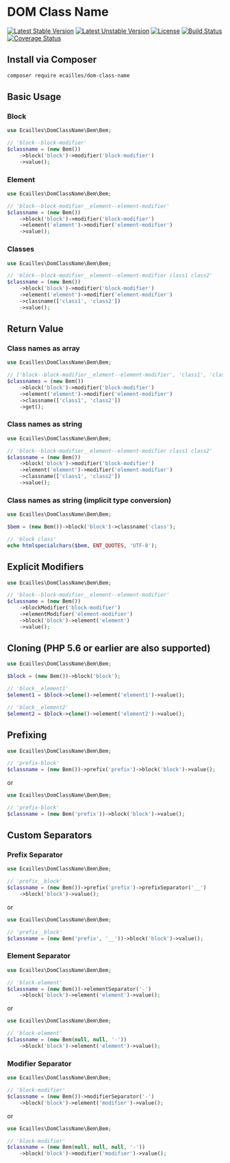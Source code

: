 # DOM Class Name

[![Latest Stable Version][stable-image]][stable-url]
[![Latest Unstable Version][unstable-image]][unstable-url]
[![License][license-image]][license-url]
[![Build Status][travis-image]][travis-url]
[![Coverage Status][coveralls-image]][coveralls-url]

## Install via Composer

```sh
composer require ecailles/dom-class-name
```

## Basic Usage

### Block

```php
use Ecailles\DomClassName\Bem\Bem;

// 'block--block-modifier'
$classname = (new Bem())
    ->block('block')->modifier('block-modifier')
    ->value();
```

### Element

```php
use Ecailles\DomClassName\Bem\Bem;

// 'block--block-modifier__element--element-modifier'
$classname = (new Bem())
    ->block('block')->modifier('block-modifier')
    ->element('element')->modifier('element-modifier')
    ->value();
```

### Classes

```php
use Ecailles\DomClassName\Bem\Bem;

// 'block--block-modifier__element--element-modifier class1 class2'
$classname = (new Bem())
    ->block('block')->modifier('block-modifier')
    ->element('element')->modifier('element-modifier')
    ->classname(['class1', 'class2'])
    ->value();
```

## Return Value

### Class names as array

```php
use Ecailles\DomClassName\Bem\Bem;

// ['block--block-modifier__element--element-modifier', 'class1', 'class2']
$classnames = (new Bem())
    ->block('block')->modifier('block-modifier')
    ->element('element')->modifier('element-modifier')
    ->classname(['class1', 'class2'])
    ->get();
```

### Class names as string

```php
use Ecailles\DomClassName\Bem\Bem;

// 'block--block-modifier__element--element-modifier class1 class2'
$classname = (new Bem())
    ->block('block')->modifier('block-modifier')
    ->element('element')->modifier('element-modifier')
    ->classname(['class1', 'class2'])
    ->value();
```

### Class names as string (implicit type conversion)

```php
use Ecailles\DomClassName\Bem\Bem;

$bem = (new Bem())->block('block')->classname('class');

// 'block class'
echo htmlspecialchars($bem, ENT_QUOTES, 'UTF-8');
```

## Explicit Modifiers

```php
use Ecailles\DomClassName\Bem\Bem;

// 'block--block-modifier__element--element-modifier'
$classname = (new Bem())
    ->blockModifier('block-modifier')
    ->elementModifier('element-modifier')
    ->block('block')->element('element')
    ->value();
```

## Cloning (PHP 5.6 or earlier are also supported)

```php
use Ecailles\DomClassName\Bem\Bem;

$block = (new Bem())->block('block');

// 'block__element1'
$element1 = $block->clone()->element('element1')->value();

// 'block__element2'
$element2 = $block->clone()->element('element2')->value();
```

## Prefixing

```php
use Ecailles\DomClassName\Bem\Bem;

// 'prefix-block'
$classname = (new Bem())->prefix('prefix')->block('block')->value();
```

or

```php
use Ecailles\DomClassName\Bem\Bem;

// 'prefix-block'
$classname = (new Bem('prefix'))->block('block')->value();
```

## Custom Separators

### Prefix Separator

```php
use Ecailles\DomClassName\Bem\Bem;

// 'prefix__block'
$classname = (new Bem())->prefix('prefix')->prefixSeparator('__')
    ->block('block')->value();
```

or

```php
use Ecailles\DomClassName\Bem\Bem;

// 'prefix__block'
$classname = (new Bem('prefix', '__'))->block('block')->value();
```

### Element Separator

```php
use Ecailles\DomClassName\Bem\Bem;

// 'block-element'
$classname = (new Bem())->elementSeparator('-')
    ->block('block')->element('element')->value();
```

or

```php
use Ecailles\DomClassName\Bem\Bem;

// 'block-element'
$classname = (new Bem(null, null, '-'))
    ->block('block')->element('element')->value();
```

### Modifier Separator

```php
use Ecailles\DomClassName\Bem\Bem;

// 'block-modifier'
$classname = (new Bem())->modifierSeparator('-')
    ->block('block')->element('modifier')->value();
```

or

```php
use Ecailles\DomClassName\Bem\Bem;

// 'block-modifier'
$classname = (new Bem(null, null, null, '-'))
    ->block('block')->modifier('modifier')->value();
```

[stable-image]: https://poser.pugx.org/ecailles/dom-class-name/v/stable
[stable-url]: https://packagist.org/packages/ecailles/dom-class-name

[unstable-image]: https://poser.pugx.org/ecailles/dom-class-name/v/unstable
[unstable-url]: https://packagist.org/packages/ecailles/dom-class-name

[license-image]: https://poser.pugx.org/ecailles/dom-class-name/license
[license-url]: https://packagist.org/packages/ecailles/dom-class-name

[travis-image]: https://travis-ci.org/ecailles/dom-class-name.svg?branch=master
[travis-url]: https://travis-ci.org/ecailles/dom-class-name

[coveralls-image]: https://coveralls.io/repos/ecailles/dom-class-name/badge.svg?branch=master&service=github
[coveralls-url]: https://coveralls.io/github/ecailles/dom-class-name?branch=master
